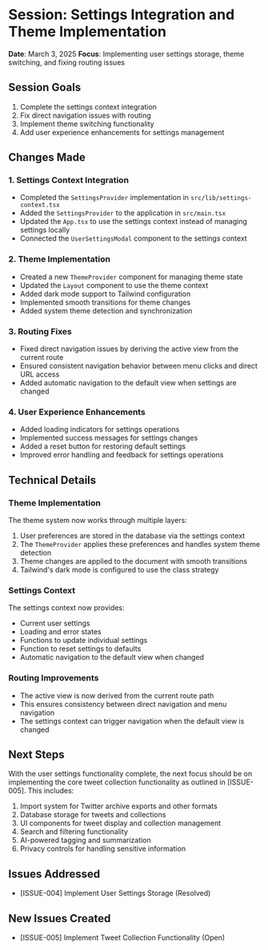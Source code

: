 # Session: Settings Integration and Theme Implementation

**Date**: March 3, 2025
**Focus**: Implementing user settings storage, theme switching, and fixing routing issues

## Session Goals

1. Complete the settings context integration
2. Fix direct navigation issues with routing
3. Implement theme switching functionality
4. Add user experience enhancements for settings management

## Changes Made

### 1. Settings Context Integration

- Completed the `SettingsProvider` implementation in `src/lib/settings-context.tsx`
- Added the `SettingsProvider` to the application in `src/main.tsx`
- Updated the `App.tsx` to use the settings context instead of managing settings locally
- Connected the `UserSettingsModal` component to the settings context

### 2. Theme Implementation

- Created a new `ThemeProvider` component for managing theme state
- Updated the `Layout` component to use the theme context
- Added dark mode support to Tailwind configuration
- Implemented smooth transitions for theme changes
- Added system theme detection and synchronization

### 3. Routing Fixes

- Fixed direct navigation issues by deriving the active view from the current route
- Ensured consistent navigation behavior between menu clicks and direct URL access
- Added automatic navigation to the default view when settings are changed

### 4. User Experience Enhancements

- Added loading indicators for settings operations
- Implemented success messages for settings changes
- Added a reset button for restoring default settings
- Improved error handling and feedback for settings operations

## Technical Details

### Theme Implementation

The theme system now works through multiple layers:

1. User preferences are stored in the database via the settings context
2. The `ThemeProvider` applies these preferences and handles system theme detection
3. Theme changes are applied to the document with smooth transitions
4. Tailwind's dark mode is configured to use the class strategy

### Settings Context

The settings context now provides:

- Current user settings
- Loading and error states
- Functions to update individual settings
- Function to reset settings to defaults
- Automatic navigation to the default view when changed

### Routing Improvements

- The active view is now derived from the current route path
- This ensures consistency between direct navigation and menu navigation
- The settings context can trigger navigation when the default view is changed

## Next Steps

With the user settings functionality complete, the next focus should be on implementing the core tweet collection functionality as outlined in [ISSUE-005]. This includes:

1. Import system for Twitter archive exports and other formats
2. Database storage for tweets and collections
3. UI components for tweet display and collection management
4. Search and filtering functionality
5. AI-powered tagging and summarization
6. Privacy controls for handling sensitive information

## Issues Addressed

- [ISSUE-004] Implement User Settings Storage (Resolved)

## New Issues Created

- [ISSUE-005] Implement Tweet Collection Functionality (Open)